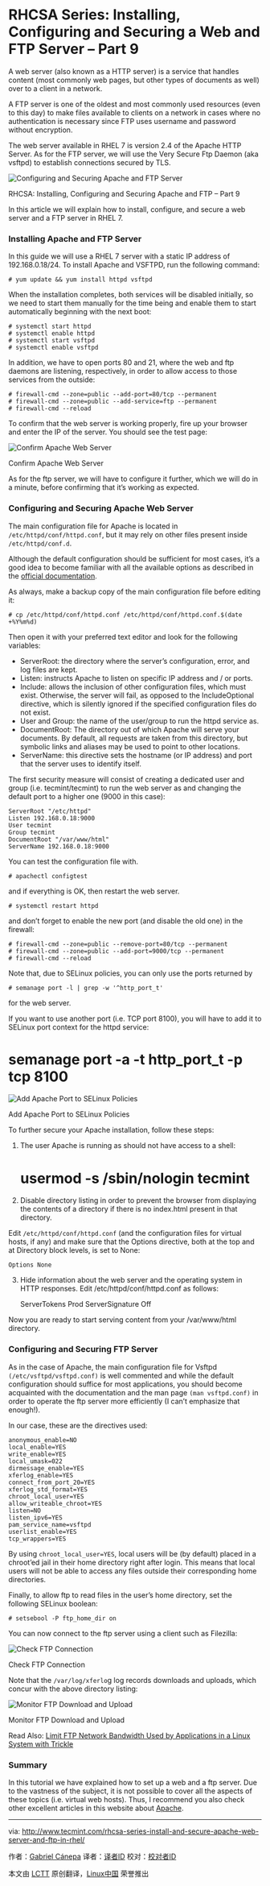 RHCSA Series: Installing, Configuring and Securing a Web and FTP Server – Part 9
================================================================================
A web server (also known as a HTTP server) is a service that handles content (most commonly web pages, but other types of documents as well) over to a client in a network.

A FTP server is one of the oldest and most commonly used resources (even to this day) to make files available to clients on a network in cases where no authentication is necessary since FTP uses username and password without encryption.

The web server available in RHEL 7 is version 2.4 of the Apache HTTP Server. As for the FTP server, we will use the Very Secure Ftp Daemon (aka vsftpd) to establish connections secured by TLS.

![Configuring and Securing Apache and FTP Server](http://www.tecmint.com/wp-content/uploads/2015/05/Install-Configure-Secure-Apache-FTP-Server.png)

RHCSA: Installing, Configuring and Securing Apache and FTP – Part 9

In this article we will explain how to install, configure, and secure a web server and a FTP server in RHEL 7.

### Installing Apache and FTP Server ###

In this guide we will use a RHEL 7 server with a static IP address of 192.168.0.18/24. To install Apache and VSFTPD, run the following command:

    # yum update && yum install httpd vsftpd

When the installation completes, both services will be disabled initially, so we need to start them manually for the time being and enable them to start automatically beginning with the next boot:

    # systemctl start httpd
    # systemctl enable httpd
    # systemctl start vsftpd
    # systemctl enable vsftpd

In addition, we have to open ports 80 and 21, where the web and ftp daemons are listening, respectively, in order to allow access to those services from the outside:

    # firewall-cmd --zone=public --add-port=80/tcp --permanent
    # firewall-cmd --zone=public --add-service=ftp --permanent
    # firewall-cmd --reload

To confirm that the web server is working properly, fire up your browser and enter the IP of the server. You should see the test page:

![Confirm Apache Web Server](http://www.tecmint.com/wp-content/uploads/2015/05/Confirm-Apache-Web-Server.png)

Confirm Apache Web Server

As for the ftp server, we will have to configure it further, which we will do in a minute, before confirming that it’s working as expected.

### Configuring and Securing Apache Web Server ###

The main configuration file for Apache is located in `/etc/httpd/conf/httpd.conf`, but it may rely on other files present inside `/etc/httpd/conf.d`.

Although the default configuration should be sufficient for most cases, it’s a good idea to become familiar with all the available options as described in the [official documentation][1].

As always, make a backup copy of the main configuration file before editing it:

    # cp /etc/httpd/conf/httpd.conf /etc/httpd/conf/httpd.conf.$(date +%Y%m%d)

Then open it with your preferred text editor and look for the following variables:

- ServerRoot: the directory where the server’s configuration, error, and log files are kept.
- Listen: instructs Apache to listen on specific IP address and / or ports.
- Include: allows the inclusion of other configuration files, which must exist. Otherwise, the server will fail, as opposed to the IncludeOptional directive, which is silently ignored if the specified configuration files do not exist.
- User and Group: the name of the user/group to run the httpd service as.
- DocumentRoot: The directory out of which Apache will serve your documents. By default, all requests are taken from this directory, but symbolic links and aliases may be used to point to other locations.
- ServerName: this directive sets the hostname (or IP address) and port that the server uses to identify itself.

The first security measure will consist of creating a dedicated user and group (i.e. tecmint/tecmint) to run the web server as and changing the default port to a higher one (9000 in this case):

    ServerRoot "/etc/httpd"
    Listen 192.168.0.18:9000
    User tecmint
    Group tecmint
    DocumentRoot "/var/www/html"
    ServerName 192.168.0.18:9000

You can test the configuration file with.

    # apachectl configtest

and if everything is OK, then restart the web server.

    # systemctl restart httpd

and don’t forget to enable the new port (and disable the old one) in the firewall:

    # firewall-cmd --zone=public --remove-port=80/tcp --permanent
    # firewall-cmd --zone=public --add-port=9000/tcp --permanent
    # firewall-cmd --reload

Note that, due to SELinux policies, you can only use the ports returned by

    # semanage port -l | grep -w '^http_port_t'

for the web server.

If you want to use another port (i.e. TCP port 8100), you will have to add it to SELinux port context for the httpd service:

# semanage port -a -t http_port_t -p tcp 8100

![Add Apache Port to SELinux Policies](http://www.tecmint.com/wp-content/uploads/2015/05/Add-Apache-Port-to-SELinux-Policies.png)

Add Apache Port to SELinux Policies

To further secure your Apache installation, follow these steps:

1. The user Apache is running as should not have access to a shell:

    # usermod -s /sbin/nologin tecmint

2. Disable directory listing in order to prevent the browser from displaying the contents of a directory if there is no index.html present in that directory.

Edit `/etc/httpd/conf/httpd.conf` (and the configuration files for virtual hosts, if any) and make sure that the Options directive, both at the top and at Directory block levels, is set to None:

    Options None

3. Hide information about the web server and the operating system in HTTP responses. Edit /etc/httpd/conf/httpd.conf as follows:

    ServerTokens Prod 
    ServerSignature Off

Now you are ready to start serving content from your /var/www/html directory.

### Configuring and Securing FTP Server ###

As in the case of Apache, the main configuration file for Vsftpd `(/etc/vsftpd/vsftpd.conf)` is well commented and while the default configuration should suffice for most applications, you should become acquainted with the documentation and the man page `(man vsftpd.conf)` in order to operate the ftp server more efficiently (I can’t emphasize that enough!).

In our case, these are the directives used:

    anonymous_enable=NO
    local_enable=YES
    write_enable=YES
    local_umask=022
    dirmessage_enable=YES
    xferlog_enable=YES
    connect_from_port_20=YES
    xferlog_std_format=YES
    chroot_local_user=YES
    allow_writeable_chroot=YES
    listen=NO
    listen_ipv6=YES
    pam_service_name=vsftpd
    userlist_enable=YES
    tcp_wrappers=YES

By using `chroot_local_user=YES`, local users will be (by default) placed in a chroot’ed jail in their home directory right after login. This means that local users will not be able to access any files outside their corresponding home directories.

Finally, to allow ftp to read files in the user’s home directory, set the following SELinux boolean:

    # setsebool -P ftp_home_dir on

You can now connect to the ftp server using a client such as Filezilla:

![Check FTP Connection](http://www.tecmint.com/wp-content/uploads/2015/05/Check-FTP-Connection.png)

Check FTP Connection

Note that the `/var/log/xferlo`g log records downloads and uploads, which concur with the above directory listing:

![Monitor FTP Download and Upload](http://www.tecmint.com/wp-content/uploads/2015/05/Monitor-FTP-Download-Upload.png)

Monitor FTP Download and Upload

Read Also: [Limit FTP Network Bandwidth Used by Applications in a Linux System with Trickle][2]

### Summary ###

In this tutorial we have explained how to set up a web and a ftp server. Due to the vastness of the subject, it is not possible to cover all the aspects of these topics (i.e. virtual web hosts). Thus, I recommend you also check other excellent articles in this website about [Apache][3].

--------------------------------------------------------------------------------

via: http://www.tecmint.com/rhcsa-series-install-and-secure-apache-web-server-and-ftp-in-rhel/

作者：[Gabriel Cánepa][a]
译者：[译者ID](https://github.com/译者ID)
校对：[校对者ID](https://github.com/校对者ID)

本文由 [LCTT](https://github.com/LCTT/TranslateProject) 原创翻译，[Linux中国](https://linux.cn/) 荣誉推出

[a]:http://www.tecmint.com/author/gacanepa/
[1]:http://httpd.apache.org/docs/2.4/
[2]:http://www.tecmint.com/manage-and-limit-downloadupload-bandwidth-with-trickle-in-linux/
[3]:http://www.google.com/cse?cx=partner-pub-2601749019656699:2173448976&ie=UTF-8&q=virtual+hosts&sa=Search&gws_rd=cr&ei=Dy9EVbb0IdHisASnroG4Bw#gsc.tab=0&gsc.q=apache